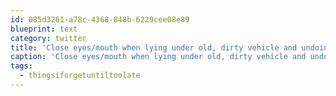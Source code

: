 ```yaml
---
id: 085d3261-a78c-4368-848b-6229cee08e89
blueprint: text
category: twitter
title: 'Close eyes/mouth when lying under old, dirty vehicle and undoing bolts w/ air wrench.  Can still taste rust+dirt #thingsiforgetuntiltoolate'
caption: 'Close eyes/mouth when lying under old, dirty vehicle and undoing bolts w/ air wrench.  Can still taste rust+dirt <span class="hashtag hashtag_local">#<a href="http://tweettemp.darylchymko.ca/?tag=thingsiforgetuntiltoolate">thingsiforgetuntiltoolate</a>'
tags:
  - thingsiforgetuntiltoolate
---
```

